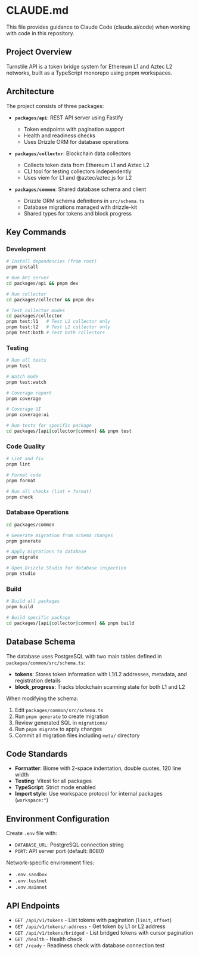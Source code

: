 # CLAUDE.md

This file provides guidance to Claude Code (claude.ai/code) when working with code in this repository.

## Project Overview

Turnstile API is a token bridge system for Ethereum L1 and Aztec L2 networks, built as a TypeScript monorepo using pnpm workspaces.

## Architecture

The project consists of three packages:

- **`packages/api`**: REST API server using Fastify
  - Token endpoints with pagination support
  - Health and readiness checks
  - Uses Drizzle ORM for database operations

- **`packages/collector`**: Blockchain data collectors
  - Collects token data from Ethereum L1 and Aztec L2
  - CLI tool for testing collectors independently
  - Uses viem for L1 and @aztec/aztec.js for L2

- **`packages/common`**: Shared database schema and client
  - Drizzle ORM schema definitions in `src/schema.ts`
  - Database migrations managed with drizzle-kit
  - Shared types for tokens and block progress

## Key Commands

### Development
```bash
# Install dependencies (from root)
pnpm install

# Run API server
cd packages/api && pnpm dev

# Run collector
cd packages/collector && pnpm dev

# Test collector modes
cd packages/collector
pnpm test:l1   # Test L1 collector only
pnpm test:l2   # Test L2 collector only
pnpm test:both # Test both collectors
```

### Testing
```bash
# Run all tests
pnpm test

# Watch mode
pnpm test:watch

# Coverage report
pnpm coverage

# Coverage UI
pnpm coverage:ui

# Run tests for specific package
cd packages/[api|collector|common] && pnpm test
```

### Code Quality
```bash
# Lint and fix
pnpm lint

# Format code
pnpm format

# Run all checks (lint + format)
pnpm check
```

### Database Operations
```bash
cd packages/common

# Generate migration from schema changes
pnpm generate

# Apply migrations to database
pnpm migrate

# Open Drizzle Studio for database inspection
pnpm studio
```

### Build
```bash
# Build all packages
pnpm build

# Build specific package
cd packages/[api|collector|common] && pnpm build
```

## Database Schema

The database uses PostgreSQL with two main tables defined in `packages/common/src/schema.ts`:

- **tokens**: Stores token information with L1/L2 addresses, metadata, and registration details
- **block_progress**: Tracks blockchain scanning state for both L1 and L2

When modifying the schema:
1. Edit `packages/common/src/schema.ts`
2. Run `pnpm generate` to create migration
3. Review generated SQL in `migrations/`
4. Run `pnpm migrate` to apply changes
5. Commit all migration files including `meta/` directory

## Code Standards

- **Formatter**: Biome with 2-space indentation, double quotes, 120 line width
- **Testing**: Vitest for all packages
- **TypeScript**: Strict mode enabled
- **Import style**: Use workspace protocol for internal packages (`workspace:^`)

## Environment Configuration

Create `.env` file with:
- `DATABASE_URL`: PostgreSQL connection string
- `PORT`: API server port (default: 8080)

Network-specific environment files:
- `.env.sandbox`
- `.env.testnet`
- `.env.mainnet`

## API Endpoints

- `GET /api/v1/tokens` - List tokens with pagination (`limit`, `offset`)
- `GET /api/v1/tokens/:address` - Get token by L1 or L2 address
- `GET /api/v1/tokens/bridged` - List bridged tokens with cursor pagination
- `GET /health` - Health check
- `GET /ready` - Readiness check with database connection test